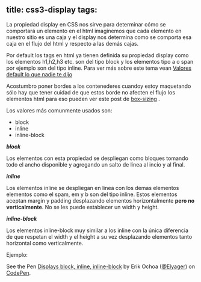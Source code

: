 title: css3-display
tags:
---
La propiedad display en CSS nos sirve para determinar cómo se comportará un elemento en el html imaginemos que cada elemento en nuestro sitio es una caja y el display nos determina como se comporta esa caja en el flujo del html y respecto a las demás cajas. 


Por default los tags en html ya tienen definida su propiedad display como los elementos h1,h2,h3 etc. son del tipo block y los elementos tipo a o span por ejemplo son del tipo inline. Para ver más sobre este tema vean [Valores default lo que nadie te dijo](www.google.com)

Acostumbro poner bordes a los contenederes cuandoy estoy maquetando sólo hay que tener cuidad de que estos borde no afecten el flujo los elementos html para eso pueden ver este post de [box-sizing](https://blogdelyager.herokuapp.com/propiedad-box-sizing-css3/) .

Los valores más comunmente usados son:

- block
- inline
- inline-block

    

***block***

Los elementos con esta propiedad se despliegan como bloques tomando todo el ancho disponible y agregando un salto de linea al incio y al final.

***inline***

Los elementos inline se despliegan en linea con los demas elementos elementos como el spam, em y b son del tipo inline. Estos elementos aceptan margin y padding  desplazando elementos horizontalmente **pero no verticalmente**. No se les puede establecer un width y height.


***inline-block***

Los elementos inline-block muy similar a los inline con la única diferencia de que respetan el width y el height a su vez desplazando elementos tanto horizontal como verticalmente.

Ejemplo:

<p data-height="268" data-theme-id="0" data-slug-hash="zxjLeB" data-default-tab="result" data-user="Elyager" class='codepen'>See the Pen <a href='http://codepen.io/Elyager/pen/zxjLeB/'>Displays block, inline, inline-block</a> by Erik Ochoa (<a href='http://codepen.io/Elyager'>@Elyager</a>) on <a href='http://codepen.io'>CodePen</a>.</p>
<script async src="//assets.codepen.io/assets/embed/ei.js"></script>
